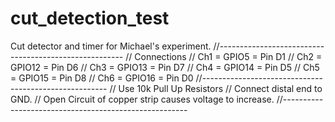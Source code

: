 # cut_detection_test
Cut detector and timer for Michael's experiment. 
//------------------------------------------------------
// Connections
// Ch1 = GPIO5  = Pin D1
// Ch2 = GPIO12 = Pin D6
// Ch3 = GPIO13 = Pin D7
// Ch4 = GPIO14 = Pin D5
// Ch5 = GPIO15 = Pin D8
// Ch6 = GPIO16 = Pin D0
//------------------------------------------------------ 
// Use 10k Pull Up Resistors 
// Connect distal end to GND. 
// Open Circuit of copper strip causes voltage to increase. 
//------------------------------------------------------

